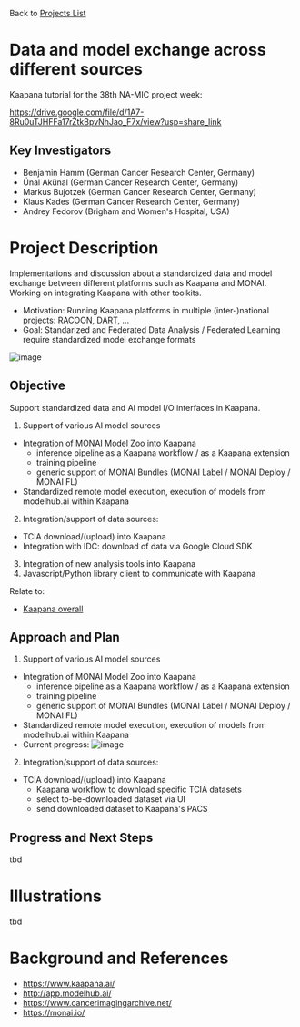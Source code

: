 Back to [Projects List](../../README.md#ProjectsList)

# Data and model exchange across different sources

Kaapana tutorial for the 38th NA-MIC project week:

https://drive.google.com/file/d/1A7-8Ru0uTJHFFa17rZtkBpvNhJao_F7x/view?usp=share_link

## Key Investigators

- Benjamin Hamm (German Cancer Research Center, Germany)
- Ünal Akünal (German Cancer Research Center, Germany)
- Markus Bujotzek (German Cancer Research Center, Germany)
- Klaus Kades (German Cancer Research Center, Germany)
- Andrey Fedorov (Brigham and Women's Hospital, USA)

# Project Description

Implementations and discussion about a standardized data and model exchange between different platforms such as Kaapana and MONAI. Working on integrating Kaapana with other toolkits.
- Motivation: Running Kaapana platforms in multiple (inter-)national projects: RACOON, DART, ...
- Goal: Standarized and Federated Data Analysis / Federated Learning require standardized model exchange formats

![image](https://user-images.githubusercontent.com/103252889/215480450-23dfe16c-fd20-473a-a185-9e0262a275c0.png)


## Objective

<!-- Describe here WHAT you would like to achieve (what you will have as end result). -->

Support standardized data and AI model I/O interfaces in Kaapana.

1. Support of various AI model sources
- Integration of MONAI Model Zoo into Kaapana
     - inference pipeline as a Kaapana workflow / as a Kaapana extension
     - training pipeline
     - generic support of MONAI Bundles (MONAI Label / MONAI Deploy / MONAI FL)
- Standardized remote model execution, execution of models from modelhub.ai within Kaapana
2. Integration/support of data sources:
- TCIA download/(upload) into Kaapana 
- Integration with IDC: download of data via Google Cloud SDK
3. Integration of new analysis tools into Kaapana
4. Javascript/Python library client to communicate with Kaapana

Relate to:
- [Kaapana overall](https://github.com/NA-MIC/ProjectWeek/tree/master/PW38_2023_GranCanaria/Projects/Kaapana_overall)

## Approach and Plan

1. Support of various AI model sources
- Integration of MONAI Model Zoo into Kaapana
     - inference pipeline as a Kaapana workflow / as a Kaapana extension
     - training pipeline
     - generic support of MONAI Bundles (MONAI Label / MONAI Deploy / MONAI FL)
- Standardized remote model execution, execution of models from modelhub.ai within Kaapana
- Current progress:
![image](https://user-images.githubusercontent.com/103252889/215465416-394f3a57-176b-469b-a6ce-505bd359908b.png)

2. Integration/support of data sources:
- TCIA download/(upload) into Kaapana
     - Kaapana workflow to download specific TCIA datasets
     - select to-be-downloaded dataset via UI
     - send downloaded dataset to Kaapana's PACS

## Progress and Next Steps

<!-- Update this section as you make progress, describing of what you have ACTUALLY DONE. If there are specific steps that you could not complete then you can describe them here, too. -->

tbd

# Illustrations

<!-- Add pictures and links to videos that demonstrate what has been accomplished.
![Description of picture](Example2.jpg)
![Some more images](Example2.jpg)
-->

tbd

# Background and References

- https://www.kaapana.ai/
- http://app.modelhub.ai/
- https://www.cancerimagingarchive.net/
- https://monai.io/

<!-- If you developed any software, include link to the source code repository. If possible, also add links to sample data, and to any relevant publications. -->
